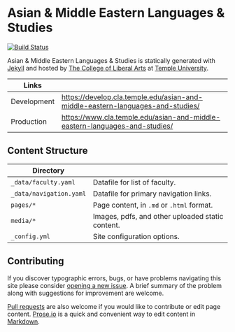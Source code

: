 # Asian & Middle Eastern Languages & Studies

[![Build Status][travis-img]][travis]

Asian & Middle Eastern Languages & Studies is statically generated with [Jekyll](https://jekyllrb.com) and hosted by [The College of Liberal Arts](https://liberalarts.temple.edu) at [Temple University](https://temple.edu).

| Links |  |
| --- | --- |
| Development | https://develop.cla.temple.edu/asian-and-middle-eastern-languages-and-studies/ |
| Production | https://www.cla.temple.edu/asian-and-middle-eastern-languages-and-studies/ |

## Content Structure

| Directory |  |
| --- | --- |
| ````_data/faculty.yaml```` | Datafile for list of faculty. |
| ````_data/navigation.yaml```` | Datafile for primary   navigation links. |
| ````pages/*```` | Page content, in ````.md```` or ````.html```` format. |
| ````media/*```` | Images, pdfs, and other uploaded static content. |
| ````_config.yml```` | Site configuration options. |

## Contributing

If you discover typographic errors, bugs, or have problems navigating this site please consider [opening a new issue][issue]. A brief summary of the problem along with suggestions for improvement are welcome.

[Pull requests][pr] are also welcome if you would like to contribute or edit page content. [Prose.io][prose] is a quick and convenient way to edit content in [Markdown][md].


[travis]: https://travis-ci.org/TULiberalArts/asian-and-middle-eastern-languages-and-studies
[travis-img]: https://travis-ci.org/TULiberalArts/asian-and-middle-eastern-languages-and-studies.svg?branch=master
[jekyll]: https://https://jekyllrb.com
[issue]: https://github.com/TULiberalArts/asian-and-middle-eastern-languages-and-studies/issues
[pr]: https://help.github.com/articles/about-pull-requests/
[prose]: https://prose.io/#TULiberalArts/asian-and-middle-eastern-languages-and-studies
[md]: http://whatismarkdown.com/
